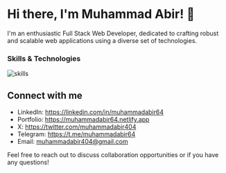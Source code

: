 # Hi there, I'm Muhammad Abir! 👋

I'm an enthusiastic Full Stack Web Developer, dedicated to crafting robust and scalable web applications using a diverse set of technologies.

### Skills & Technologies
![skills](https://github.com/muhammadabir64/muhammadabir64/assets/51321911/d69be235-f243-445f-9848-b7e4165607b6)


## Connect with me
- LinkedIn: https://linkedin.com/in/muhammadabir64
- Portfolio: https://muhammadabir64.netlify.app
- X: https://twitter.com/muhammadabir404
- Telegram: https://t.me/muhammadabir64
- Email: muhammadabir404@gmail.com

Feel free to reach out to discuss collaboration opportunities or if you have any questions!
